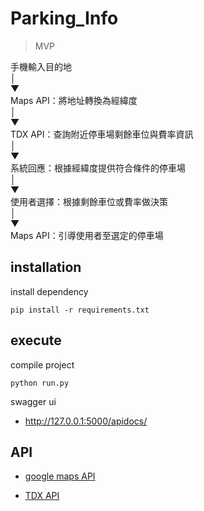 # Parking_Info
> MVP  

手機輸入目的地  
   │  
   ▼  
Maps API：將地址轉換為經緯度  
   │  
   ▼  
TDX API：查詢附近停車場剩餘車位與費率資訊  
   │  
   ▼  
系統回應：根據經緯度提供符合條件的停車場  
   │  
   ▼  
使用者選擇：根據剩餘車位或費率做決策  
   │  
   ▼  
Maps API：引導使用者至選定的停車場  
## installation
install dependency
```
pip install -r requirements.txt
```
## execute
compile project
```
python run.py
```
swagger ui
- http://127.0.0.1:5000/apidocs/


## API 

- [google maps API](https://console.cloud.google.com/google/maps-apis/credentials?project=stately-math-457706-e1)

- [TDX API](https://tdx.transportdata.tw/api-service/swagger/basic/#/CityCarPark/ParkingApi%20ParkingCityAvailability
)


